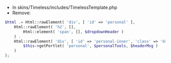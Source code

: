 * In skins/Timeless/includes/TimelessTemplate.php
* Remove:

```php
$html .= Html::rawElement( 'div', [ 'id' => 'personal' ],
	Html::rawElement( 'h2', [],
		Html::element( 'span', [], $dropdownHeader )
	) .
	Html::rawElement( 'div', [ 'id' => 'personal-inner', 'class' => 'dropdown' ],
		$this->getPortlet( 'personal', $personalTools, $headerMsg )
	)
);
```
